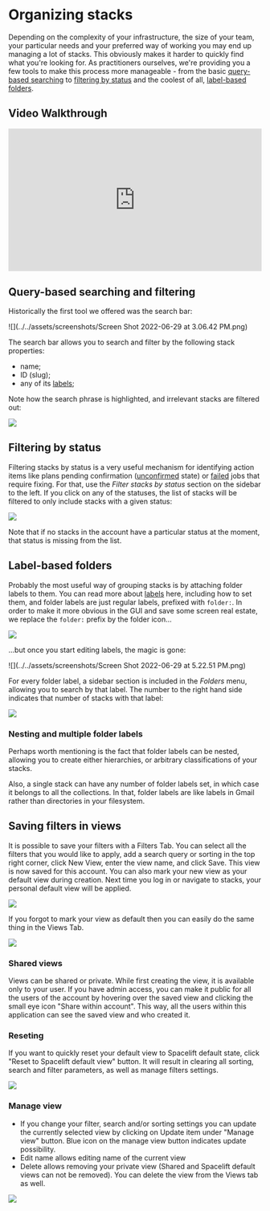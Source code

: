 # Organizing stacks

Depending on the complexity of your infrastructure, the size of your team, your particular needs and your preferred way of working you may end up managing a lot of stacks. This obviously makes it harder to quickly find what you're looking for. As practitioners ourselves, we're providing you a few tools to make this process more manageable - from the basic [query-based searching](organizing-stacks.md#query-based-searching-and-filtering) to [filtering by status](organizing-stacks.md#label-based-folders) and the coolest of all, [label-based folders](organizing-stacks.md#label-based-folders).

## Video Walkthrough

<div style="padding:56.25% 0 0 0;position:relative;"><iframe src="https://player.vimeo.com/video/754795106?h=c4e1f101d8&amp;badge=0&amp;autopause=0&amp;player_id=0&amp;app_id=58479" frameborder="0" allow="autoplay; fullscreen; picture-in-picture" allowfullscreen style="position:absolute;top:0;left:0;width:100%;height:100%;" title="Organizing a Stack"></iframe></div><script src="https://player.vimeo.com/api/player.js"></script>

## Query-based searching and filtering

Historically the first tool we offered was the search bar:

![](../../assets/screenshots/Screen Shot 2022-06-29 at 3.06.42 PM.png)

The search bar allows you to search and filter by the following stack properties:

- name;
- ID (slug);
- any of its [labels](stack-settings.md#labels);

Note how the search phrase is highlighted, and irrelevant stacks are filtered out:

![](<../../assets/screenshots/Screen Shot 2022-06-29 at 3.07.29 PM.png>)

## Filtering by status

Filtering stacks by status is a very useful mechanism for identifying action items like plans pending confirmation ([unconfirmed](../run/tracked.md#unconfirmed) state) or [failed](../run/README.md#failed) jobs that require fixing. For that, use the _Filter stacks by status_ section on the sidebar to the left. If you click on any of the statuses, the list of stacks will be filtered to only include stacks with a given status:

![](<../../assets/screenshots/Screen Shot 2022-06-29 at 3.09.29 PM.png>)

Note that if no stacks in the account have a particular status at the moment, that status is missing from the list.

## Label-based folders

Probably the most useful way of grouping stacks is by attaching folder labels to them. You can read more about [labels](stack-settings.md#labels) here, including how to set them, and folder labels are just regular labels, prefixed with `folder:`. In order to make it more obvious in the GUI and save some screen real estate, we replace the `folder:` prefix by the folder icon...

![](<../../assets/screenshots/Screen Shot 2022-06-29 at 5.21.20 PM.png>)

...but once you start editing labels, the magic is gone:

![](../../assets/screenshots/Screen Shot 2022-06-29 at 5.22.51 PM.png)

For every folder label, a sidebar section is included in the _Folders_ menu, allowing you to search by that label. The number to the right hand side indicates that number of stacks with that label:

![](<../../assets/screenshots/Screen Shot 2022-06-29 at 5.24.06 PM.png>)

### Nesting and multiple folder labels

Perhaps worth mentioning is the fact that folder labels can be nested, allowing you to create either hierarchies, or arbitrary classifications of your stacks.

Also, a single stack can have any number of folder labels set, in which case it belongs to all the collections. In that, folder labels are like labels in Gmail rather than directories in your filesystem.

## Saving filters in views

It is possible to save your filters with a Filters Tab. You can select all the filters that you would like to apply, add a search query or sorting in the top right corner, click New View, enter the view name, and click Save. This view is now saved for this account. You can also mark your new view as your default view during creation. Next time you log in or navigate to stacks, your personal default view will be applied.

![](../../assets/screenshots/saved-views-filters-tab.png)

If you forgot to mark your view as default then you can easily do the same thing in the Views Tab.

![](../../assets/screenshots/saved-views-default.png)

### Shared views

Views can be shared or private. While first creating the view, it is available only to your user. If you have admin access, you can make it public for all the users of the account by hovering over the saved view and clicking the small eye icon "Share within account". This way, all the users within this application can see the saved view and who created it.

### Reseting

If you want to quickly reset your default view to Spacelift default state, click "Reset to Spacelift default view" button. It will result in clearing all sorting, search and filter parameters, as well as manage filters settings.

![](../../assets/screenshots/saved-views-reset.png)

### Manage view

- If you change your filter, search and/or sorting settings you can update the currently selected view by clicking on Update item under "Manage view" button. Blue icon on the manage view button indicates update possibility.
- Edit name allows editing name of the current view
- Delete allows removing your private view (Shared and Spacelift default views can not be removed). You can delete the view from the Views tab as well.

![](../../assets/screenshots/saved-views-manage.png)
